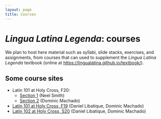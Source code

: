```yaml
---
layout: page
title: Courses
---
```


# *Lingua Latina Legenda*: courses

We plan to host here material such as syllabi, slide stacks, exercises, and assignments, from courses that can used to supplement the *Lingua Latina Legenda* textbook (online at <https://lingualatina.github.io/textbook/>).

## Some course sites


- Latin 101 at Holy Cross, F20:
    - [Section 1](https://neelsmith.github.io/latin101/) (Neel Smith)
    - [Section 2](https://dominicmachado.github.io/latn101-f20) (Dominic Machado)
- [Latin 101 at Holy Cross, F19](https://libatique.info/LATN101-F19/) (Daniel Libatique, Dominic Machado)
- [Latin 102 at Holy Cross, S20](https://libatique.info/LATN102-S20/) (Daniel Libatique, Dominic Machado)
